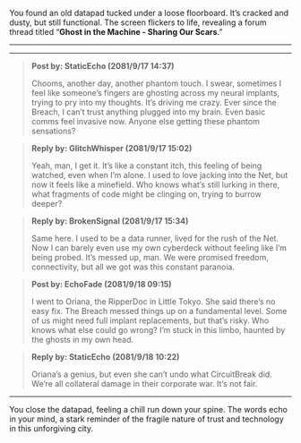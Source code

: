 
You found an old datapad tucked under a loose floorboard. It’s cracked and dusty, but still functional. The screen flickers to life, revealing a forum thread titled “**Ghost in the Machine - Sharing Our Scars**.” 

***

---

> **Post by: StaticEcho (2081/9/17 14:37)**
> 
> Chooms, another day, another phantom touch. I swear, sometimes I feel like someone’s fingers are ghosting across my neural implants, trying to pry into my thoughts. It’s driving me crazy. Ever since the Breach, I can’t trust anything plugged into my brain. Even basic comms feel invasive now. Anyone else getting these phantom sensations?

> **Reply by: GlitchWhisper (2081/9/17 15:02)**
> 
>  Yeah, man, I get it. It’s like a constant itch, this feeling of being watched, even when I’m alone. I used to love jacking into the Net, but now it feels like a minefield. Who knows what’s still lurking in there, what fragments of code might be clinging on, trying to burrow deeper?

> **Reply by: BrokenSignal (2081/9/17 15:34)**
> 
>  Same here. I used to be a data runner, lived for the rush of the Net. Now I can barely even use my own cyberdeck without feeling like I’m being probed. It’s messed up, man. We were promised freedom, connectivity, but all we got was this constant paranoia.

> **Post by: EchoFade (2081/9/18 09:15)**
> 
>  I went to Oriana, the RipperDoc in Little Tokyo. She said there’s no easy fix. The Breach messed things up on a fundamental level. Some of us might need full implant replacements, but that’s risky. Who knows what else could go wrong? I’m stuck in this limbo, haunted by the ghosts in my own head.

> **Reply by: StaticEcho (2081/9/18 10:22)**
> 
>  Oriana’s a genius, but even she can’t undo what CircuitBreak did. We’re all collateral damage in their corporate war. It’s not fair. 

***

You close the datapad, feeling a chill run down your spine. The words echo in your mind, a stark reminder of the fragile nature of trust and technology in this unforgiving city. 



